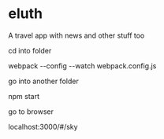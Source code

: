 # eluth
A travel app with news and other stuff too

cd into folder

webpack --config --watch webpack.config.js


go into another folder

npm start


go to browser

localhost:3000/#/sky
